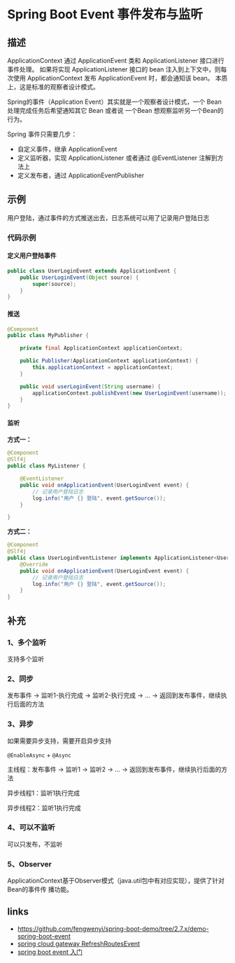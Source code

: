 # Spring Boot Event 事件发布与监听

## 描述

ApplicationContext 通过 ApplicationEvent 类和 ApplicationListener 接口进行事件处理。 如果将实现 ApplicationListener 接口的 bean 注入到上下文中，则每次使用 ApplicationContext 发布 ApplicationEvent 时，都会通知该 bean。 本质上，这是标准的观察者设计模式。

Spring的事件（Application Event）其实就是一个观察者设计模式，一个 Bean 处理完成任务后希望通知其它 Bean 或者说 一个Bean 想观察监听另一个Bean的行为。

Spring 事件只需要几步：

- 自定义事件，继承 ApplicationEvent
- 定义监听器，实现 ApplicationListener 或者通过 @EventListener 注解到方法上
- 定义发布者，通过 ApplicationEventPublisher

## 示例

用户登陆，通过事件的方式推送出去，日志系统可以用了记录用户登陆日志

### 代码示例

#### 定义用户登陆事件

```java
public class UserLoginEvent extends ApplicationEvent {
    public UserLoginEvent(Object source) {
        super(source);
    }
}
```

#### 推送

```java
@Component
public class MyPublisher {

    private final ApplicationContext applicationContext;

    public Publisher(ApplicationContext applicationContext) {
        this.applicationContext = applicationContext;
    }

    public void userLoginEvent(String username) {
        applicationContext.publishEvent(new UserLoginEvent(username));
    }
}
```

#### 监听

**方式一：**

```java
@Component
@Slf4j
public class MyListener {

    @EventListener
    public void onApplicationEvent(UserLoginEvent event) {
        // 记录用户登陆日志
        log.info("用户 {} 登陆", event.getSource());
    }

}
```

**方式二：**

```java
@Component
@Slf4j
public class UserLoginEventListener implements ApplicationListener<UserLoginEvent> {
    @Override
    public void onApplicationEvent(UserLoginEvent event) {
        // 记录用户登陆日志
        log.info("用户 {} 登陆", event.getSource());
    }
}
```

## 补充

### 1、多个监听

支持多个监听

### 2、同步

发布事件 -> 监听1-执行完成 -> 监听2-执行完成 -> ... -> 返回到发布事件，继续执行后面的方法

### 3、异步

如果需要异步支持，需要开启异步支持

`@EnableAsync` + `@Async`

主线程：发布事件 -> 监听1 -> 监听2 -> ... -> 返回到发布事件，继续执行后面的方法

异步线程1：监听1执行完成

异步线程2：监听1执行完成

### 4、可以不监听

可以只发布，不监听


### 5、Observer

ApplicationContext基于Observer模式（java.util包中有对应实现），提供了针对Bean的事件传
播功能。


## links

- https://github.com/fengwenyi/spring-boot-demo/tree/2.7.x/demo-spring-boot-event
- [spring cloud gateway RefreshRoutesEvent](https://github.com/spring-cloud/spring-cloud-gateway/blob/master/spring-cloud-gateway-core/src/main/java/org/springframework/cloud/gateway/event/RefreshRoutesEvent.java)
- [spring boot event 入门](https://blog.csdn.net/weixin_42073629/article/details/106303089)
